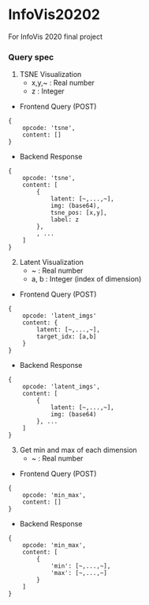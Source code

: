 # InfoVis20202
For InfoVis 2020 final project

### Query spec

1. TSNE Visualization
    - x,y,~ : Real number
    - z : Integer
- Frontend Query (POST)
```
{
	opcode: 'tsne',
	content: []
}
```
- Backend Response
```
{
	opcode: 'tsne',
	content: [
		{
			latent: [~,...,~],
			img: (base64),
			tsne_pos: [x,y],
			label: z
		},
		, ...
	]
}
```

2. Latent Visualization
    - ~ : Real number
    - a, b : Integer (index of dimension)
- Frontend Query (POST)
```
{
	opcode: 'latent_imgs'
	content: {
		latent: [~,...,~],
		target_idx: [a,b]
	}
}
```
- Backend Response
```
{
	opcode: 'latent_imgs',
	content: [
		{
			latent: [~,...,~],
			img: (base64)
		}, ...
	]
}
```


3. Get min and max of each dimension
    - ~ : Real number
- Frontend Query (POST)
```
{
    opcode: 'min_max',
    content: []
}
```
- Backend Response
```
{
	opcode: 'min_max',
	content: [
		{
            'min': [~,...,~],
            'max': [~,...,~]
		}
    ]
}
```
